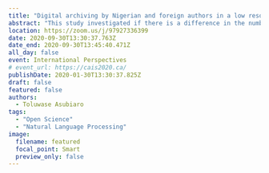 ```yaml
---
title: "Digital archiving by Nigerian and foreign authors in a low resource context: A Content Analysis of publications on Natural Language Processing of Nigerian Languages"
abstract: "This study investigated if there is a difference in the number of articles, datasets and computer codes that foreign and Nigerian authors of scientific publications on natural language processing (NLP) of Nigerian languages deposited in online digital archives. Relevant articles were systematically retrieved from Google, Web of Science and Scopus. Authorship type and data archiving information was extracted from the full text of the relevant publications. Result shows that papers with foreign authorship (80.4%) published their articles in non-commercial repositories, more than papers with Nigerian authorship (55.3%). Similarly, few papers with foreign authorship deposited research data (19.1%) and computer codes (10.4%), while none of the papers with Nigerian authorship did. It was recommended that librarians in Nigeria should create awareness on the benefits of digital archiving and open science."
location: https://zoom.us/j/97927336399
date: 2020-09-30T13:30:37.763Z
date_end: 2020-09-30T13:45:40.471Z
all_day: false
event: International Perspectives
# event_url: https://cais2020.ca/
publishDate: 2020-01-30T13:30:37.825Z
draft: false
featured: false
authors:
  - Toluwase Asubiaro
tags:
  - "Open Science"
  - "Natural Language Processing"
image:
  filename: featured
  focal_point: Smart
  preview_only: false
---
```

